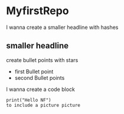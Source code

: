 # MyfirstRepo
I wanna create a smaller headline with hashes
## smaller headline
create bullet points with stars
* first Bullet point
* second Bullet points

I wanna create a code block
``` here we are
print("Hello NF")
to include a picture picture
```
